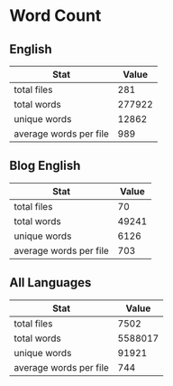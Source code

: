 # Word Count

## English

Stat | Value
---- | -----
total files | 281
total words | 277922
unique words | 12862
average words per file | 989

## Blog English

Stat | Value
---- | -----
total files | 70
total words | 49241
unique words | 6126
average words per file | 703

## All Languages

Stat | Value
---- | -----
total files | 7502
total words | 5588017
unique words | 91921
average words per file | 744
